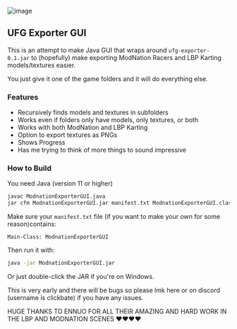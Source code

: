 ![image](https://github.com/user-attachments/assets/71978f8c-9870-45f4-b5c8-47dbe1cf8d2d)
## UFG Exporter GUI

This is an attempt to make Java GUI that wraps around `ufg-exporter-0.1.jar` to (hopefully) make exporting ModNation Racers and LBP Karting models/textures easier.

You just give it one of the game folders and it will do everything else.

### Features

- Recursively finds models and textures in subfolders
- Works even if folders only have models, only textures, or both
- Works with both ModNation and LBP Karting
- Option to export textures as PNGs
- Shows Progress
- Has me trying to think of more things to sound impressive

### How to Build

You need Java (version 11 or higher)

```bash
javac ModnationExporterGUI.java
jar cfm ModnationExporterGUI.jar manifest.txt ModnationExporterGUI.class "FIXED UFG.png"
```

Make sure your `manifest.txt` file  (if you want to make your own for some reason)contains:

```
Main-Class: ModnationExporterGUI
```

Then run it with:

```bash
java -jar ModnationExporterGUI.jar
```

Or just double-click the JAR if you're on Windows.

This is very early and there will be bugs so please lmk here or on discord (username is clickbate) if you have any issues.  

HUGE THANKS TO ENNUO FOR ALL THEIR AMAZING AND HARD WORK IN THE LBP AND MODNATION SCENES ❤️❤️❤️❤️
